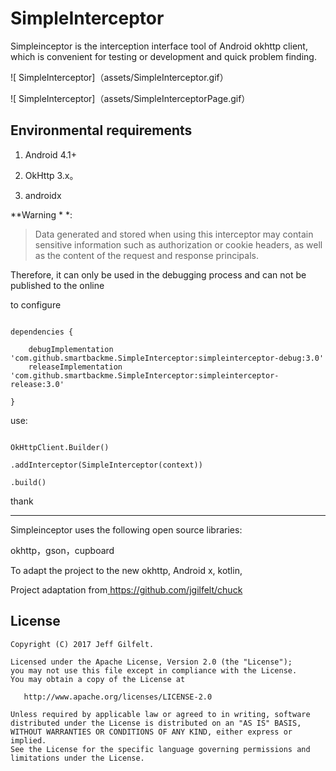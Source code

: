 # SimpleInterceptor

Simpleinceptor is the interception interface tool of Android okhttp client, which is convenient for testing or development and quick problem finding.

![ SimpleInterceptor]（assets/SimpleInterceptor.gif）

![ SimpleInterceptor]（assets/SimpleInterceptorPage.gif）

## Environmental requirements

1. Android 4.1+

2. OkHttp 3.x。

3. androidx

**Warning * *:

> Data generated and stored when using this interceptor may contain sensitive information such as authorization or cookie headers, as well as the content of the request and response principals.

Therefore, it can only be used in the debugging process and can not be published to the online

to configure

```

dependencies {

    debugImplementation 'com.github.smartbackme.SimpleInterceptor:simpleinterceptor-debug:3.0'
    releaseImplementation 'com.github.smartbackme.SimpleInterceptor:simpleinterceptor-release:3.0'

}

```

use:

```

OkHttpClient.Builder()

.addInterceptor(SimpleInterceptor(context))

.build()

```

thank

----------------

Simpleinceptor uses the following open source libraries:

okhttp，gson，cupboard

To adapt the project to the new okhttp, Android x, kotlin,

Project adaptation from[ https://github.com/jgilfelt/chuck ]( https://github.com/jgilfelt/chuck )

License
-------

    Copyright (C) 2017 Jeff Gilfelt.

    Licensed under the Apache License, Version 2.0 (the "License");
    you may not use this file except in compliance with the License.
    You may obtain a copy of the License at

       http://www.apache.org/licenses/LICENSE-2.0

    Unless required by applicable law or agreed to in writing, software
    distributed under the License is distributed on an "AS IS" BASIS,
    WITHOUT WARRANTIES OR CONDITIONS OF ANY KIND, either express or implied.
    See the License for the specific language governing permissions and
    limitations under the License.